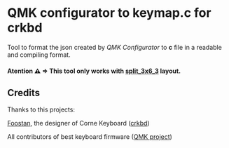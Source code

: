 # QMK configurator to keymap.c for crkbd
Tool to format the json created by *QMK Configurator* to **c** file in a readable and compiling format.

#### Atention ⚠ => This tool only works with [split_3x6_3](https://config.qmk.fm/#/crkbd/rev1/LAYOUT_split_3x6_3) layout.


## Credits
Thanks to this projects:

[Foostan](https://github.com/foostan), the designer of Corne Keyboard ([crkbd](https://github.com/foostan/crkbd))

All contributors of best keyboard firmware ([QMK project](https://github.com/qmk))

